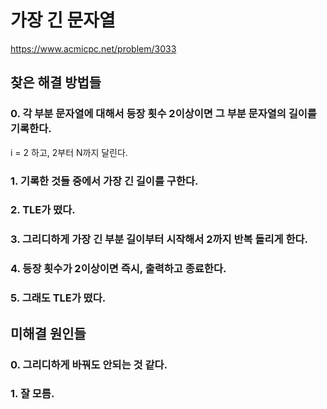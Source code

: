 # 가장 긴 문자열
https://www.acmicpc.net/problem/3033
## 찾은 해결 방법들
### 0. 각 부분 문자열에 대해서 등장 횟수 2이상이면 그 부분 문자열의 길이를 기록한다.
i = 2 하고, 2부터 N까지 달린다.
### 1. 기록한 것들 중에서 가장 긴 길이를 구한다.
### 2. TLE가 떴다.
### 3. 그리디하게 가장 긴 부분 길이부터 시작해서 2까지 반복 돌리게 한다.
### 4. 등장 횟수가 2이상이면 즉시, 출력하고 종료한다.
### 5. 그래도 TLE가 떴다.

## 미해결 원인들
### 0. 그리디하게 바꿔도 안되는 것 같다.
### 1. 잘 모름.
